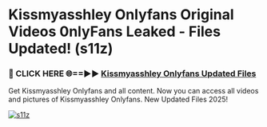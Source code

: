 # Kissmyasshley Onlyfans Original Videos 0nlyFans Leaked - Files Updated! (s11z)

<h3>🔴 CLICK HERE 🌐==►► <a href="https://tinyurl.com/2m67pmp6" rel="nofollow">Kissmyasshley Onlyfans Updated Files</a></h3>

Get Kissmyasshley Onlyfans and all content. Now you can access all videos and pictures of Kissmyasshley Onlyfans. New Updated Files 2025!

[![s11z](https://i.imgur.com/H4QAA4z.gif)](https://tinyurl.com/2m67pmp6)